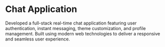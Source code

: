 # Chat Application
Developed a full-stack real-time chat application featuring user authentication, instant messaging, theme customization, and profile management. Built using modern web technologies to deliver a responsive and seamless user experience.
